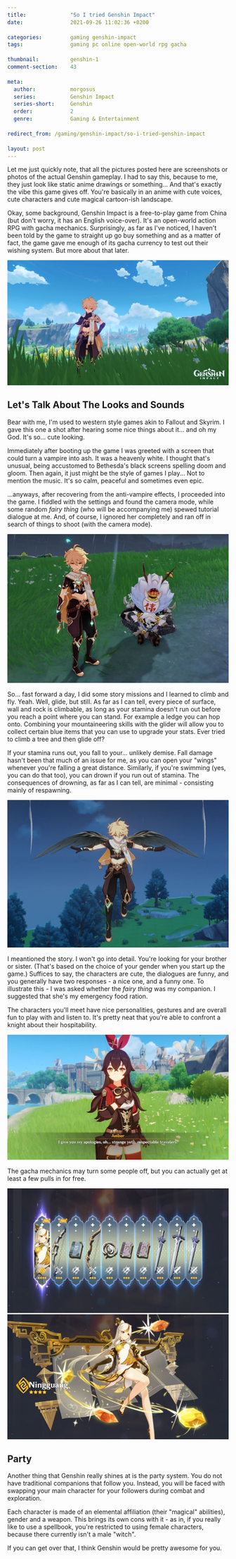 ```yaml
---
title:              "So I tried Genshin Impact"
date:               2021-09-26 11:02:36 +0200

categories:         gaming genshin-impact
tags:               gaming pc online open-world rpg gacha

thumbnail:          genshin-1
comment-section:    43

meta:
  author:           morgosus
  series:           Genshin Impact
  series-short:     Genshin
  order:            2
  genre:            Gaming & Entertainment

redirect_from: /gaming/genshin-impact/so-i-tried-genshin-impact

layout: post
---
```

Let me just quickly note, that all the pictures posted here are screenshots or photos of the actual Genshin gameplay. I had to say this, because to me, they just look like static anime drawings or something... And that's exactly the vibe this game gives off. You're basically in an anime with cute voices, cute characters and cute magical cartoon-ish landscape.

Okay, some background, Genshin Impact is a free-to-play game from China (but don't worry, it has an English voice-over). It's an open-world action RPG with gacha mechanics. Surprisingly, as far as I've noticed, I haven't been told by the game to straight up go buy something and as a matter of fact, the game gave me enough of its gacha currency to test out their wishing system. But more about that later.

![One of my first photos using the Genshin camera feature](/assets/thm/gaming/genshin/photo.jpg?v=1.0.0)

## Let's Talk About The Looks and Sounds
Bear with me, I'm used to western style games akin to Fallout and Skyrim. I gave this one a shot after hearing some nice things about it... and oh my God. It's so... cute looking.

Immediately after booting up the game I was greeted with a screen that could turn a vampire into ash. It was a heavenly white. I thought that's unusual, being accustomed to Bethesda's black screens spelling doom and gloom. Then again, it just might be the style of games I play... Not to mention the music. It's so calm, peaceful and sometimes even epic.

...anyways, after recovering from the anti-vampire effects, I proceeded into the game. I fiddled with the settings and found the camera mode, while some random *fairy thing* (who will be accompanying me) spewed tutorial dialogue at me. And, of course, I ignored her completely and ran off in search of things to shoot (with the camera mode).

![A random enemy I found sitting near a cliff](/assets/thm/gaming/genshin/strange.jpg?v=1.0.0)

So... fast forward a day, I did some story missions and I learned to climb and fly. Yeah. Well, glide, but still. As far as I can tell, every piece of surface, wall and rock is climbable, as long as your stamina doesn't run out before you reach a point where you can stand. For example a ledge you can hop onto. Combining your mountaineering skills with the glider will allow you to collect certain blue items that you can use to upgrade your stats. Ever tried to climb a tree and then glide off?

If your stamina runs out, you fall to your... unlikely demise. Fall damage hasn't been that much of an issue for me, as you can open your "wings" whenever you're falling a great distance. Similarly, if you're swimming (yes, you can do that too), you can drown if you run out of stamina. The consequences of drowning, as far as I can tell, are minimal - consisting mainly of respawning.

![Majestic gliding as a means of travel](/assets/thm/gaming/genshin/flight.jpg?v=1.0.0)

I meantioned the story. I won't go into detail. You're looking for your brother or sister. (That's based on the choice of your gender when you start up the game.) Suffices to say, the characters are cute, the dialogues are funny, and you generally have two responses - a nice one, and a funny one. To illustrate this - I was asked whether the *fairy thing* was my companion. I suggested that she's my emergency food ration.

The characters you'll meet have nice personalities, gestures and are overall fun to play with and listen to. It's pretty neat that you're able to confront a knight about their hospitability.

![The conversations are actually funny](/assets/thm/gaming/genshin/amber.jpg?v=1.0.0)

The gacha mechanics may turn some people off, but you can actually get at least a few pulls in for free.

<div class="comparison">
  <img src="/assets/thm/gaming/genshin/gacha.jpg?v=1.0.0" alt="An example of 10 wishes">
  <img src="/assets/thm/gaming/genshin/ningguang.jpg?v=1.0.0" alt="A new character unlocked">
</div>

## Party

Another thing that Genshin really shines at is the party system. You do not have traditional companions that follow you. Instead, you will be faced with swapping your main character for your followers during combat and exploration.

Each character is made of an elemental affiliation (their "magical" abilities), gender and a weapon. This brings its own cons with it - as in, if you really like to use a spellbook, you're restricted to using female characters, because there currently isn't a male "witch".

If you can get over that, I think Genshin would be pretty awesome for you.